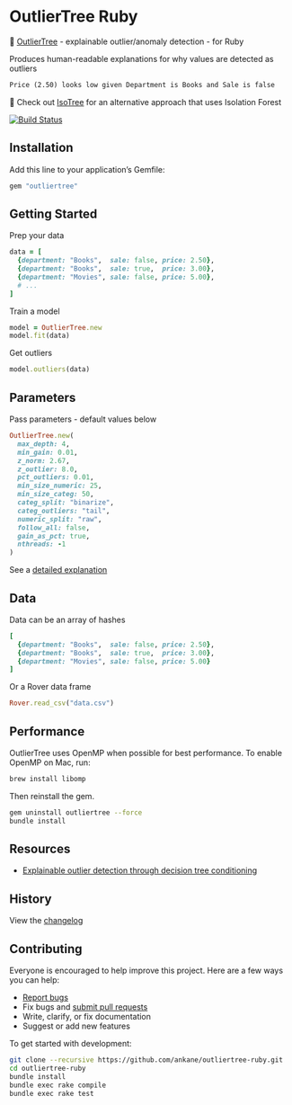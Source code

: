 # OutlierTree Ruby

:deciduous_tree: [OutlierTree](https://github.com/david-cortes/outliertree) - explainable outlier/anomaly detection - for Ruby

Produces human-readable explanations for why values are detected as outliers

```txt
Price (2.50) looks low given Department is Books and Sale is false
```

:evergreen_tree: Check out [IsoTree](https://github.com/ankane/isotree-ruby) for an alternative approach that uses Isolation Forest

[![Build Status](https://github.com/ankane/outliertree-ruby/actions/workflows/build.yml/badge.svg)](https://github.com/ankane/outliertree-ruby/actions)

## Installation

Add this line to your application’s Gemfile:

```ruby
gem "outliertree"
```

## Getting Started

Prep your data

```ruby
data = [
  {department: "Books",  sale: false, price: 2.50},
  {department: "Books",  sale: true,  price: 3.00},
  {department: "Movies", sale: false, price: 5.00},
  # ...
]
```

Train a model

```ruby
model = OutlierTree.new
model.fit(data)
```

Get outliers

```ruby
model.outliers(data)
```

## Parameters

Pass parameters - default values below

```ruby
OutlierTree.new(
  max_depth: 4,
  min_gain: 0.01,
  z_norm: 2.67,
  z_outlier: 8.0,
  pct_outliers: 0.01,
  min_size_numeric: 25,
  min_size_categ: 50,
  categ_split: "binarize",
  categ_outliers: "tail",
  numeric_split: "raw",
  follow_all: false,
  gain_as_pct: true,
  nthreads: -1
)
```

See a [detailed explanation](https://outliertree.readthedocs.io/en/latest/#outliertree.OutlierTree)

## Data

Data can be an array of hashes

```ruby
[
  {department: "Books",  sale: false, price: 2.50},
  {department: "Books",  sale: true,  price: 3.00},
  {department: "Movies", sale: false, price: 5.00}
]
```

Or a Rover data frame

```ruby
Rover.read_csv("data.csv")
```

## Performance

OutlierTree uses OpenMP when possible for best performance. To enable OpenMP on Mac, run:

```sh
brew install libomp
```

Then reinstall the gem.

```sh
gem uninstall outliertree --force
bundle install
```

## Resources

- [Explainable outlier detection through decision tree conditioning](https://arxiv.org/pdf/2001.00636.pdf)

## History

View the [changelog](https://github.com/ankane/outliertree-ruby/blob/master/CHANGELOG.md)

## Contributing

Everyone is encouraged to help improve this project. Here are a few ways you can help:

- [Report bugs](https://github.com/ankane/outliertree-ruby/issues)
- Fix bugs and [submit pull requests](https://github.com/ankane/outliertree-ruby/pulls)
- Write, clarify, or fix documentation
- Suggest or add new features

To get started with development:

```sh
git clone --recursive https://github.com/ankane/outliertree-ruby.git
cd outliertree-ruby
bundle install
bundle exec rake compile
bundle exec rake test
```
